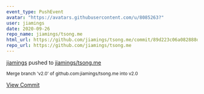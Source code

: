 ```yaml
---
event_type: PushEvent
avatar: "https://avatars.githubusercontent.com/u/8085263?"
user: jiamings
date: 2020-09-26
repo_name: jiamings/tsong.me
html_url: https://github.com/jiamings/tsong.me/commit/89d223c06a082888d53dbf16f3370642f8da5875
repo_url: https://github.com/jiamings/tsong.me
---
```


<a href='https://github.com/jiamings' target='_blank'>jiamings</a> pushed to <a href='https://github.com/jiamings/tsong.me' target='_blank'>jiamings/tsong.me</a>

<small>Merge branch 'v2.0' of github.com:jiamings/tsong.me into v2.0</small>

<a href='https://github.com/jiamings/tsong.me/commit/89d223c06a082888d53dbf16f3370642f8da5875' target='_blank'>View Commit</a>